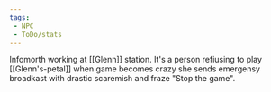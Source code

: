 ```yaml
---
tags:
 - NPC
 - ToDo/stats
---
```

Infomorth working at [[Glenn]] station. It's a person refiusing to play [[Glenn's-petal]] when game becomes crazy she sends emergensy broadkast with drastic scaremish and fraze "Stop the game".


